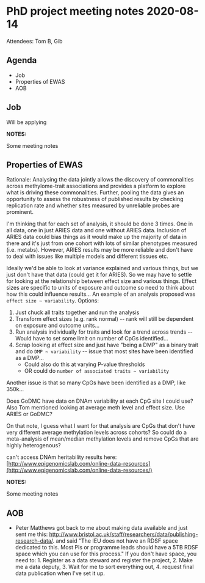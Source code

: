 # PhD project meeting notes 2020-08-14

Attendees: Tom B, Gib

## Agenda

* Job 
* Properties of EWAS
* AOB

## Job

Will be applying

__NOTES:__

Some meeting notes

## Properties of EWAS

Rationale: Analysing the data jointly allows the discovery of commonalities across methylome-trait associations and provides a platform to explore what is driving these commonalities. Further, pooling the data gives an opportunity to assess the robustness of published results by checking replication rate and whether sites measured by unreliable probes are prominent.

I'm thinking that for each set of analysis, it should be done 3 times. One in all data, one in just ARIES data and one without ARIES data. Inclusion of ARIES data could bias things as it would make up the majority of data in there and it's just from one cohort with lots of similar phenotypes measured (i.e. metabs). However, ARIES results may be more reliable and don't have to deal with issues like multiple models and different tissues etc. 

Ideally we'd be able to look at variance explained and various things, but we just don't have that data (could get it for ARIES). So we may have to settle for looking at the relationship between effect size and various things. Effect sizes are specific to units of exposure and outcome so need to think about how this could influence results... An example of an analysis proposed was `effect size ~ variability`. Options: 

1. Just chuck all traits together and run the analysis
2. Transform effect sizes (e.g. rank normal) -- rank will still be dependent on exposure and outcome units...
3. Run analysis individually for traits and look for a trend across trends -- Would have to set some limit on number of CpGs identified...
4. Scrap looking at effect size and just have "being a DMP" as a binary trait and do `DMP ~ variability` -- issue that most sites have been identified as a DMP... 
	+ Could also do this at varying P-value thresholds 
	+ OR could do `number of associated traits ~ variability`

Another issue is that so many CpGs have been identified as a DMP, like 350k... 

Does GoDMC have data on DNAm variability at each CpG site I could use? Also Tom mentioned looking at average meth level and effect size. Use ARIES or GoDMC? 

On that note, I guess what I want for that analysis are CpGs that don't have very different average methylation levels across cohorts? So could do a meta-analysis of mean/median methylation levels and remove CpGs that are highly heterogenous? 

can't access DNAm heritability results here: [http://www.epigenomicslab.com/online-data-resources](http://www.epigenomicslab.com/online-data-resources/)

__NOTES:__

Some meeting notes

## AOB

* Peter Matthews got back to me about making data available and just sent me this: http://www.bristol.ac.uk/staff/researchers/data/publishing-research-data/. and said "The IEU does not have an RDSF space dedicated to this. Most PIs or programme leads should have a 5TB RDSF space which you can use for this process." If you don't have space, you need to: 1. Register as a data steward and register the project, 2. Make me a data deputy, 3. Wait for me to sort everything out, 4. request final data publication when I've set it up.





